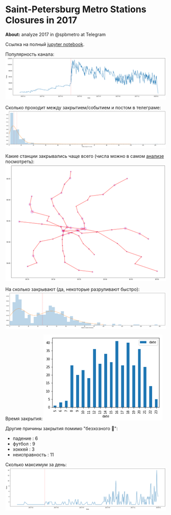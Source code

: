 # Saint-Petersburg Metro Stations Closures in 2017

**About:** analyze 2017 in @spbmetro at Telegram

Cсылка на полный [jupyter notebook](https://github.com/Amarchuk/closed-spb-metro/blob/master/closed_spb_metro2017.ipynb).

Популярность канала:
![views](https://github.com/Amarchuk/closed-spb-metro/blob/master/imgs/views.png "views")

Cколько проходит между закрытием/событием и постом в телеграме:
![postdelay](https://github.com/Amarchuk/closed-spb-metro/blob/master/imgs/delay.png "post delay")

Какие станции закрывались чаще всего (числа можно в самом [анализе](https://github.com/Amarchuk/closed-spb-metro/blob/master/closed_spb_metro2017.ipynb) посмотреть):
![frequency](https://github.com/Amarchuk/closed-spb-metro/blob/master/imgs/frequency.png "frequency")

На сколько закрывают (да, некоторые разруливают быстро):
![closedtime](https://github.com/Amarchuk/closed-spb-metro/blob/master/imgs/closedtime.png "closed time")

Время закрытия:
![closehour](https://github.com/Amarchuk/closed-spb-metro/blob/master/imgs/closehour.png "closed hour")

Другие причины закрытия помимо "безхозного :briefcase:":
- падение : 6
- футбол : 9
- хоккей : 3
- неисправность : 11

Сколько максимум за день:
![closedperday](https://github.com/Amarchuk/closed-spb-metro/blob/master/imgs/closedperday.png "closed per day")

